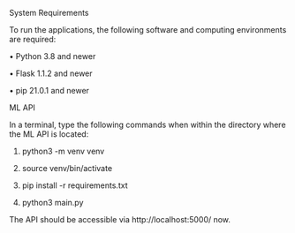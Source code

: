 System Requirements

To run the applications, the following software and computing environments are required:
    
• Python 3.8 and newer
    
• Flask 1.1.2 and newer 

• pip 21.0.1 and newer

ML API

In a terminal, type the following commands when within the directory where the ML API is located:
1. python3 -m venv venv
    
2. source venv/bin/activate
    
3. pip install -r requirements.txt
    
4. python3 main.py

The API should be accessible via http://localhost:5000/ now.
